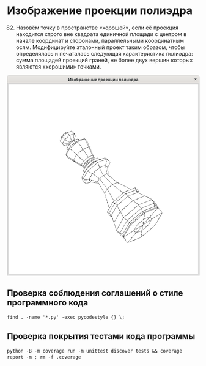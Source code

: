 # Изображение проекции полиэдра

82. Назовём точку в пространстве «хорошей», если её проекция находится строго вне квадрата единичной площади с центром в начале координат и сторонами, параллельными координатным осям. Модифицируйте эталонный проект таким образом, чтобы определялась и печаталась следующая характеристика полиэдра: сумма площадей проекций граней, не более двух вершин которых являются «хорошими» точками.

![Шахматный король](images/king.png)

## Проверка соблюдения соглашений о стиле программного кода

~~~{.sh}
find . -name '*.py' -exec pycodestyle {} \;
~~~

## Проверка покрытия тестами кода программы

~~~{.sh}
python -B -m coverage run -m unittest discover tests && coverage report -m ; rm -f .coverage
~~~
